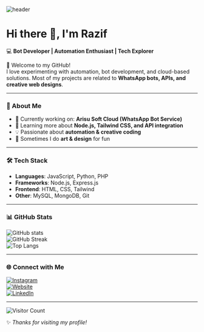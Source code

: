![header](https://capsule-render.vercel.app/api?type=waving&color=0:00c6ff,100:0072ff&height=200&section=header&text=RazifCode&fontSize=40&fontColor=fff&animation=fadeIn)

# Hi there 👋, I'm Razif  

💻 **Bot Developer | Automation Enthusiast | Tech Explorer**  

🌟 Welcome to my GitHub!  
I love experimenting with automation, bot development, and cloud-based solutions. Most of my projects are related to **WhatsApp bots, APIs, and creative web designs**.  

---

### 🚀 About Me
- 🔭 Currently working on: **Arisu Soft Cloud (WhatsApp Bot Service)**  
- 🌱 Learning more about **Node.js, Tailwind CSS, and API integration**  
- 💡 Passionate about **automation & creative coding**  
- 🎨 Sometimes I do **art & design** for fun  

---

### 🛠️ Tech Stack
- **Languages**: JavaScript, Python, PHP  
- **Frameworks**: Node.js, Express.js  
- **Frontend**: HTML, CSS, Tailwind  
- **Other**: MySQL, MongoDB, Git  

---

### 📊 GitHub Stats
![GitHub stats](https://github-readme-stats.vercel.app/api?username=RazifCode&show_icons=true&theme=radical)  
![GitHub Streak](https://github-readme-streak-stats.herokuapp.com/?user=RazifCode&theme=radical)  
![Top Langs](https://github-readme-stats.vercel.app/api/top-langs/?username=RazifCode&layout=compact&theme=radical)  

---

### 🌐 Connect with Me
[![Instagram](https://img.shields.io/badge/Instagram-E4405F?style=for-the-badge&logo=instagram&logoColor=white)](https://instagram.com/yourusername)  
[![Website](https://img.shields.io/badge/Website-4285F4?style=for-the-badge&logo=google-chrome&logoColor=white)](https://yourwebsite.com)  
[![LinkedIn](https://img.shields.io/badge/LinkedIn-0A66C2?style=for-the-badge&logo=linkedin&logoColor=white)](https://linkedin.com/in/yourusername)  

---

![Visitor Count](https://komarev.com/ghpvc/?username=RazifCode&color=blue&style=flat-square)

✨ *Thanks for visiting my profile!*